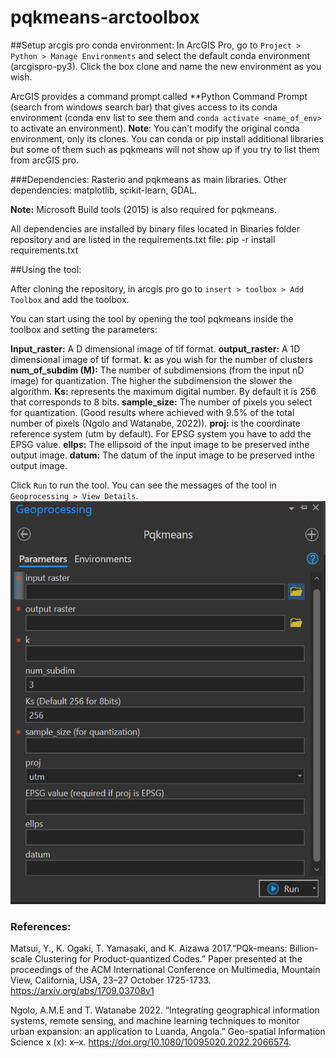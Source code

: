 # pqkmeans-arctoolbox

##Setup arcgis pro conda environment:
In ArcGIS Pro, go to `Project > Python > Manage Environments` and select the default conda environment (arcgispro-py3). Click the box clone and name the new environment as you wish.
 
ArcGIS provides a command prompt called **Python Command Prompt (search from windows search bar) that gives access to its conda environment (conda env list to see them and `conda activate <name_of_env>` to activate an environment).
**Note**: You can’t modify the original conda environment, only its clones. You can conda or pip install additional libraries but some of them such as pqkmeans will not show up if you try to list them from arcGIS pro.
 
###Dependencies:
Rasterio and pqkmeans as main libraries.
Other dependencies:  matplotlib, scikit-learn, GDAL.

**Note:** Microsoft Build tools (2015) is also required for pqkmeans.

All dependencies are installed by binary files located in Binaries folder repository and are listed in the requirements.txt file:
pip -r install requirements.txt
 
##Using the tool:
 
After cloning the repository, in arcgis pro go to `insert > toolbox > Add Toolbox` and add the toolbox.

You can start using the tool by opening the tool pqkmeans inside the toolbox and setting the parameters:

**Input_raster:** A D dimensional image of tif format.
**output_raster:** A 1D dimensional image of tif format.
**k:** as you wish for the number of clusters
**num_of_subdim (M):**  The  number of subdimensions (from the input nD image) for quantization. The higher the subdimension the slower the algorithm.
**Ks:**  represents the maximum digital number. By default it is 256 that corresponds to 8 bits.
**sample_size:** The number of pixels you select for quantization. (Good results where achieved with 9.5% of the total number of pixels (Ngolo and Watanabe, 2022)).
**proj:** is the coordinate reference system (utm by default). For EPSG system you have to add the EPSG value.
**ellps:** The ellipsoid of the input image to be preserved inthe output image.
**datum:** The datum of the input image to be preserved inthe output image.

Click `Run` to run the tool. You can see the messages of the tool in `Geoprocessing > View Details`.
<kbd> <img src="params.png" /> </kbd>

### References:

Matsui, Y., K. Ogaki, T. Yamasaki, and K. Aizawa 2017.“PQk-means: Billion-scale Clustering for Product-quantized Codes.” Paper presented at the proceedings of the ACM International Conference on Multimedia, Mountain View, California, USA, 23–27 October 1725-1733. https://arxiv.org/abs/1709.03708v1
 
Ngolo, A.M.E and T. Watanabe 2022. “Integrating geographical information systems, remote sensing, and machine learning techniques to monitor urban expansion: an application to Luanda, Angola.” Geo-spatial Information
Science x (x): x–x. https://doi.org/10.1080/10095020.2022.2066574.

